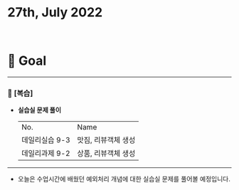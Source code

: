 # 27th, July 2022 
<br>

# 🍎 Goal
---

### 📗 **[복습]**
- **실습실 문제 풀이**
    <table>
    <tr>
      <td>No.</td>
      <td>Name</td>
    </tr>
    <tr>
      <td>데일리실습 9-3</td>
      <td>맛짐, 리뷰객체 생성</td>
    </tr>
    <tr>
      <td>데일리과제 9-2</td>
      <td>상품, 리뷰객체 생성</td>
    </tr>
  </table>

---

- 오늘은 수업시간에 배웠던 예외처리 개념에 대한 실습실 문제를 풀어볼 예정입니다.
